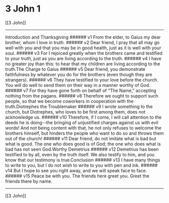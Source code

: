 # 3 John 1

[[3 John]]
***

Introduction and Thanksgiving ###### v1 From the elder, to Gaius my dear brother, whom I love in truth. ###### v2 Dear friend, I pray that all may go well with you and that you may be in good health, just as it is well with your soul. ###### v3 For I rejoiced greatly when the brothers came and testified to your truth, just as you are living according to the truth. ###### v4 I have no greater joy than this: to hear that my children are living according to the truth.The Charge to Gaius ###### v5 Dear friend, you demonstrate faithfulness by whatever you do for the brothers (even though they are strangers). ###### v6 They have testified to your love before the church. You will do well to send them on their way in a manner worthy of God. ###### v7 For they have gone forth on behalf of "The Name," accepting nothing from the pagans. ###### v8 Therefore we ought to support such people, so that we become coworkers in cooperation with the truth.Diotrephes the Troublemaker ###### v9 I wrote something to the church, but Diotrephes, who loves to be first among them, does not acknowledge us. ###### v10 Therefore, if I come, I will call attention to the deeds he is doing--the bringing of unjustified charges against us with evil words! And not being content with that, he not only refuses to welcome the brothers himself, but hinders the people who want to do so and throws them out of the church! ###### v11 Dear friend, do not imitate what is bad but what is good. The one who does good is of God; the one who does what is bad has not seen God.Worthy Demetrius ###### v12 Demetrius has been testified to by all, even by the truth itself. We also testify to him, and you know that our testimony is true.Conclusion ###### v13 I have many things to write to you, but I do not wish to write to you with pen and ink. ###### v14 But I hope to see you right away, and we will speak face to face. ###### v15 Peace be with you. The friends here greet you. Greet the friends there by name.

***
[[3 John]]
